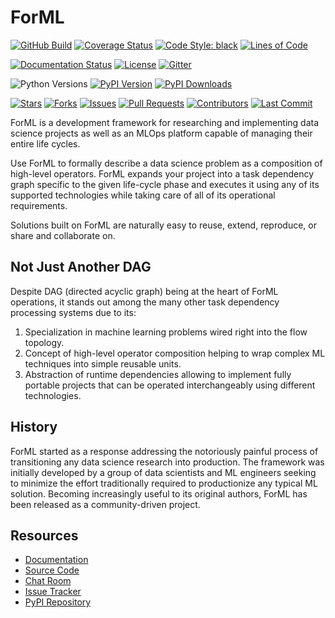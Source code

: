 <!--
 Licensed to the Apache Software Foundation (ASF) under one
 or more contributor license agreements.  See the NOTICE file
 distributed with this work for additional information
 regarding copyright ownership.  The ASF licenses this file
 to you under the Apache License, Version 2.0 (the
 "License"); you may not use this file except in compliance
 with the License.  You may obtain a copy of the License at

   http://www.apache.org/licenses/LICENSE-2.0

 Unless required by applicable law or agreed to in writing,
 software distributed under the License is distributed on an
 "AS IS" BASIS, WITHOUT WARRANTIES OR CONDITIONS OF ANY
 KIND, either express or implied.  See the License for the
 specific language governing permissions and limitations
 under the License.
-->

ForML
=====

[![GitHub Build](https://img.shields.io/github/actions/workflow/status/formlio/forml/ci.yml?branch=main)](https://github.com/formlio/forml/actions/)
[![Coverage Status](https://img.shields.io/codecov/c/github/formlio/forml/main)](https://codecov.io/github/formlio/forml?branch=main)
[![Code Style: black](https://img.shields.io/badge/code%20style-black-000000)](https://github.com/psf/black)
[![Lines of Code](https://img.shields.io/tokei/lines/github/formlio/forml)](https://github.com/formlio/forml)

[![Documentation Status](https://readthedocs.org/projects/forml/badge/?version=latest)](https://docs.forml.io/en/latest/)
[![License](https://img.shields.io/pypi/l/forml)](http://www.apache.org/licenses/LICENSE-2.0.txt)
[![Gitter](https://img.shields.io/gitter/room/formlio/community)](https://app.gitter.im/#/room/#formlio_community:gitter.im)

![Python Versions](https://img.shields.io/pypi/pyversions/forml)
[![PyPI Version](https://img.shields.io/pypi/v/forml)](https://pypi.org/project/forml/)
[![PyPI Downloads](https://img.shields.io/pypi/dm/forml)](https://pypi.org/project/forml/)

[![Stars](https://img.shields.io/github/stars/formlio/forml)](https://github.com/formlio/forml/stargazers)
[![Forks](https://img.shields.io/github/forks/formlio/forml)](https://github.com/formlio/forml/fork)
[![Issues](https://img.shields.io/github/issues/formlio/forml)](https://github.com/formlio/forml/issues)
[![Pull Requests](https://img.shields.io/github/issues-pr/formlio/forml)](https://github.com/formlio/forml/pulls)
[![Contributors](https://img.shields.io/github/contributors/formlio/forml)](https://github.com/formlio/forml/graphs/contributors)
[![Last Commit](https://img.shields.io/github/last-commit/formlio/forml)](https://github.com/formlio/forml/commits/main)

ForML is a development framework for researching and implementing data science projects as well
as an MLOps platform capable of managing their entire life cycles.

Use ForML to formally describe a data science problem as a composition of high-level operators.
ForML expands your project into a task dependency graph specific to the given life-cycle phase and
executes it using any of its supported technologies while taking care of all of its operational
requirements.

Solutions built on ForML are naturally easy to reuse, extend, reproduce, or share and
collaborate on.


Not Just Another DAG
--------------------

Despite DAG (directed acyclic graph) being at the heart of ForML operations, it stands out among
the many other task dependency processing systems due to its:

1. Specialization in machine learning problems wired right into the flow topology.
2. Concept of high-level operator composition helping to wrap complex ML techniques into simple
   reusable units.
3. Abstraction of runtime dependencies allowing to implement fully portable projects that can be
   operated interchangeably using different technologies.


History
-------

ForML started as a response addressing the notoriously painful process of transitioning any
data science research into production. The framework was initially developed by a group of
data scientists and ML engineers seeking to minimize the effort traditionally required to
productionize any typical ML solution. Becoming increasingly useful to its original authors,
ForML has been released as a community-driven project.


Resources
---------

* [Documentation](https://docs.forml.io/en/latest/)
* [Source Code](https://github.com/formlio/forml/)
* [Chat Room](https://gitter.im/formlio/community/)
* [Issue Tracker](https://github.com/formlio/forml/issues/)
* [PyPI Repository](https://pypi.org/project/forml/)
